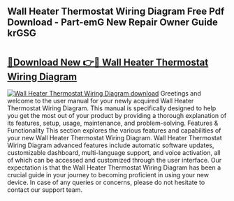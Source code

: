 ## Wall Heater Thermostat Wiring Diagram Free Pdf Download - Part-emG New Repair Owner Guide krGSG

# <h2><a href="http://dfssz8.blite.top/?on=Wall+Heater+Thermostat+Wiring+Diagram">🔗Download New 👉🔴 Wall Heater Thermostat Wiring Diagram</a></h2>

[![Wall Heater Thermostat Wiring Diagram download](https://i.imgur.com/lujVjoI.png)](http://dfssz8.blite.top/?on=Wall+Heater+Thermostat+Wiring+Diagram)
Greetings and welcome to the user manual for your newly acquired Wall Heater Thermostat Wiring Diagram. This manual is specifically designed to help you get the most out of your product by providing a thorough explanation of its features, setup, usage, maintenance, and problem-solving. Features & Functionality This section explores the various features and capabilities of your new Wall Heater Thermostat Wiring Diagram. Wall Heater Thermostat Wiring Diagram advanced features include automatic software updates, customizable dashboard, multi-language support, and voice activation, all of which can be accessed and customized through the user interface. Our expectation is that the Wall Heater Thermostat Wiring Diagram has been a crucial guide in your journey to becoming proficient in using your new device. In case of any queries or concerns, please do not hesitate to contact our support team.
